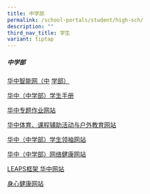 ```yaml
---
title: 中学部
permalink: /school-portals/student/high-sch/
description: ""
third_nav_title: 学生
variant: tiptap
---
```

<h5><strong>中学部</strong></h5>
<p></p>
<p><a href="https://isphs.hci.edu.sg/" rel="noopener noreferrer nofollow" target="_blank">华中智能网（中</a>
<a href="https://sites.google.com/hci.edu.sg/hs-student-handbook/home" rel="noopener noreferrer nofollow" target="_blank">学</a><a href="https://isphs.hci.edu.sg/" rel="noopener noreferrer nofollow" target="_blank">部）</a>
</p>
<p><a href="https://sites.google.com/hci.edu.sg/hs-student-handbook/home" rel="noopener noreferrer nofollow" target="_blank">华中（中学部）学生手册</a>
<br>
</p>
<p><a href="https://sites.google.com/hci.edu.sg/hs-pw/home" rel="noopener noreferrer nofollow" target="_blank">华中专题作业网站</a>
</p>
<p><a href="https://sites.google.com/hci.edu.sg/hs-pecca/home" rel="noopener noreferrer nofollow" target="_blank">华中体育、课程辅助活动与户外教育网站</a>
</p>
<p><a href="https://sites.google.com/hci.edu.sg/student-leadership-hs/" rel="noopener noreferrer nofollow" target="_blank">华中（中学部）学生领袖网站</a>
</p>
<p><a href="https://sites.google.com/hci.edu.sg/cyber-wellness-hs/" rel="noopener noreferrer nofollow" target="_blank">华中（中学部）网络健康网站</a>
</p>
<p><a href="https://sites.google.com/hci.edu.sg/leaps-hs/" rel="noopener noreferrer nofollow" target="_blank">LEAPS框架 华中网站</a>
</p>
<p><a href="https://sites.google.com/hci.edu.sg/hci-well-being/well-being" rel="noopener noreferrer nofollow" target="_blank">身心健康网站</a>
</p>